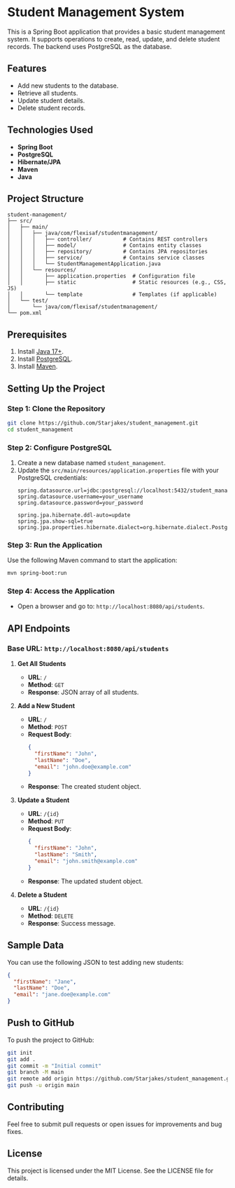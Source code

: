 # Student Management System

This is a Spring Boot application that provides a basic student management system. It supports operations to create, read, update, and delete student records. The backend uses PostgreSQL as the database.

## Features
- Add new students to the database.
- Retrieve all students.
- Update student details.
- Delete student records.

## Technologies Used
- **Spring Boot**
- **PostgreSQL**
- **Hibernate/JPA**
- **Maven**
- **Java**

## Project Structure
```
student-management/
├── src/
│   ├── main/
│   │   ├── java/com/flexisaf/studentmanagement/
│   │   │   ├── controller/          # Contains REST controllers
│   │   │   ├── model/               # Contains entity classes
│   │   │   ├── repository/          # Contains JPA repositories
│   │   │   ├── service/             # Contains service classes
│   │   │   └── StudentManagementApplication.java
│   │   └── resources/
│   │       ├── application.properties  # Configuration file
│   │       ├── static                  # Static resources (e.g., CSS, JS)
│   │       └── template                # Templates (if applicable)
│   └── test/
│       └── java/com/flexisaf/studentmanagement/
└── pom.xml
```

## Prerequisites
1. Install [Java 17+](https://adoptopenjdk.net/).
2. Install [PostgreSQL](https://www.postgresql.org/).
3. Install [Maven](https://maven.apache.org/download.cgi).

## Setting Up the Project

### Step 1: Clone the Repository
```bash
git clone https://github.com/Starjakes/student_management.git
cd student_management
```

### Step 2: Configure PostgreSQL
1. Create a new database named `student_management`.
2. Update the `src/main/resources/application.properties` file with your PostgreSQL credentials:
   ```properties
   spring.datasource.url=jdbc:postgresql://localhost:5432/student_management
   spring.datasource.username=your_username
   spring.datasource.password=your_password

   spring.jpa.hibernate.ddl-auto=update
   spring.jpa.show-sql=true
   spring.jpa.properties.hibernate.dialect=org.hibernate.dialect.PostgreSQLDialect
   ```

### Step 3: Run the Application
Use the following Maven command to start the application:
```bash
mvn spring-boot:run
```

### Step 4: Access the Application
- Open a browser and go to: `http://localhost:8080/api/students`.

## API Endpoints
### Base URL: `http://localhost:8080/api/students`

1. **Get All Students**
   - **URL**: `/`
   - **Method**: `GET`
   - **Response**: JSON array of all students.

2. **Add a New Student**
   - **URL**: `/`
   - **Method**: `POST`
   - **Request Body**:
     ```json
     {
       "firstName": "John",
       "lastName": "Doe",
       "email": "john.doe@example.com"
     }
     ```
   - **Response**: The created student object.

3. **Update a Student**
   - **URL**: `/{id}`
   - **Method**: `PUT`
   - **Request Body**:
     ```json
     {
       "firstName": "John",
       "lastName": "Smith",
       "email": "john.smith@example.com"
     }
     ```
   - **Response**: The updated student object.

4. **Delete a Student**
   - **URL**: `/{id}`
   - **Method**: `DELETE`
   - **Response**: Success message.

## Sample Data
You can use the following JSON to test adding new students:
```json
{
  "firstName": "Jane",
  "lastName": "Doe",
  "email": "jane.doe@example.com"
}
```

## Push to GitHub
To push the project to GitHub:
```bash
git init
git add .
git commit -m "Initial commit"
git branch -M main
git remote add origin https://github.com/Starjakes/student_management.git
git push -u origin main
```

## Contributing
Feel free to submit pull requests or open issues for improvements and bug fixes.

## License
This project is licensed under the MIT License. See the LICENSE file for details.
